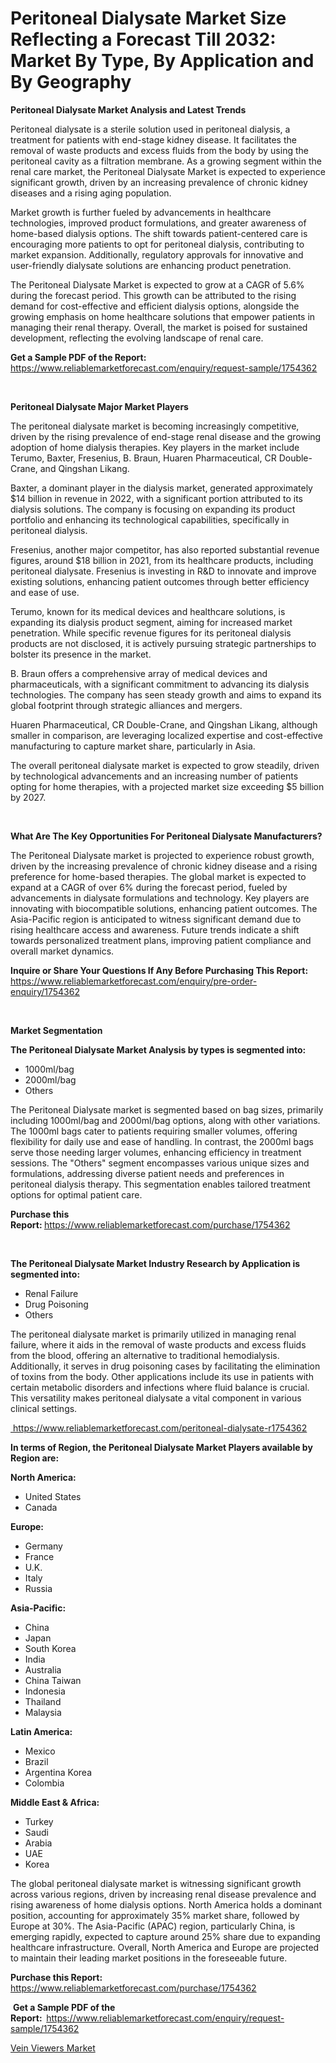 <p><h1>Peritoneal Dialysate Market Size Reflecting a Forecast Till 2032: Market By Type, By Application and By Geography</h1></p><p><strong>Peritoneal Dialysate Market Analysis and Latest Trends</strong></p>
<p><p>Peritoneal dialysate is a sterile solution used in peritoneal dialysis, a treatment for patients with end-stage kidney disease. It facilitates the removal of waste products and excess fluids from the body by using the peritoneal cavity as a filtration membrane. As a growing segment within the renal care market, the Peritoneal Dialysate Market is expected to experience significant growth, driven by an increasing prevalence of chronic kidney diseases and a rising aging population.</p><p>Market growth is further fueled by advancements in healthcare technologies, improved product formulations, and greater awareness of home-based dialysis options. The shift towards patient-centered care is encouraging more patients to opt for peritoneal dialysis, contributing to market expansion. Additionally, regulatory approvals for innovative and user-friendly dialysate solutions are enhancing product penetration.</p><p>The Peritoneal Dialysate Market is expected to grow at a CAGR of 5.6% during the forecast period. This growth can be attributed to the rising demand for cost-effective and efficient dialysis options, alongside the growing emphasis on home healthcare solutions that empower patients in managing their renal therapy. Overall, the market is poised for sustained development, reflecting the evolving landscape of renal care.</p></p>
<p><strong>Get a Sample PDF of the Report:&nbsp;</strong> <a href="https://www.reliablemarketforecast.com/enquiry/request-sample/1754362?utm_campaign=1720&utm_medium=2&utm_source=Github&utm_content=ia&utm_term=03032025&utm_id=peritoneal-dialysate">https://www.reliablemarketforecast.com/enquiry/request-sample/1754362</a></p>
<p>&nbsp;</p>
<p><strong>Peritoneal Dialysate Major Market Players</strong></p>
<p><p>The peritoneal dialysate market is becoming increasingly competitive, driven by the rising prevalence of end-stage renal disease and the growing adoption of home dialysis therapies. Key players in the market include Terumo, Baxter, Fresenius, B. Braun, Huaren Pharmaceutical, CR Double-Crane, and Qingshan Likang.</p><p>Baxter, a dominant player in the dialysis market, generated approximately $14 billion in revenue in 2022, with a significant portion attributed to its dialysis solutions. The company is focusing on expanding its product portfolio and enhancing its technological capabilities, specifically in peritoneal dialysis.</p><p>Fresenius, another major competitor, has also reported substantial revenue figures, around $18 billion in 2021, from its healthcare products, including peritoneal dialysate. Fresenius is investing in R&D to innovate and improve existing solutions, enhancing patient outcomes through better efficiency and ease of use.</p><p>Terumo, known for its medical devices and healthcare solutions, is expanding its dialysis product segment, aiming for increased market penetration. While specific revenue figures for its peritoneal dialysis products are not disclosed, it is actively pursuing strategic partnerships to bolster its presence in the market.</p><p>B. Braun offers a comprehensive array of medical devices and pharmaceuticals, with a significant commitment to advancing its dialysis technologies. The company has seen steady growth and aims to expand its global footprint through strategic alliances and mergers.</p><p>Huaren Pharmaceutical, CR Double-Crane, and Qingshan Likang, although smaller in comparison, are leveraging localized expertise and cost-effective manufacturing to capture market share, particularly in Asia.</p><p>The overall peritoneal dialysate market is expected to grow steadily, driven by technological advancements and an increasing number of patients opting for home therapies, with a projected market size exceeding $5 billion by 2027.</p></p>
<p>&nbsp;</p>
<p><strong>What Are The Key Opportunities For Peritoneal Dialysate Manufacturers?</strong></p>
<p><p>The Peritoneal Dialysate market is projected to experience robust growth, driven by the increasing prevalence of chronic kidney disease and a rising preference for home-based therapies. The global market is expected to expand at a CAGR of over 6% during the forecast period, fueled by advancements in dialysate formulations and technology. Key players are innovating with biocompatible solutions, enhancing patient outcomes. The Asia-Pacific region is anticipated to witness significant demand due to rising healthcare access and awareness. Future trends indicate a shift towards personalized treatment plans, improving patient compliance and overall market dynamics.</p></p>
<p><strong>Inquire or Share Your Questions If Any Before Purchasing This Report:</strong> <a href="https://www.reliablemarketforecast.com/enquiry/pre-order-enquiry/1754362?utm_campaign=1720&utm_medium=2&utm_source=Github&utm_content=ia&utm_term=03032025&utm_id=peritoneal-dialysate">https://www.reliablemarketforecast.com/enquiry/pre-order-enquiry/1754362</a></p>
<p>&nbsp;</p>
<p><strong>Market Segmentation</strong></p>
<p><strong>The Peritoneal Dialysate Market Analysis by types is segmented into:</strong></p>
<p><ul><li>1000ml/bag</li><li>2000ml/bag</li><li>Others</li></ul></p>
<p><p>The Peritoneal Dialysate market is segmented based on bag sizes, primarily including 1000ml/bag and 2000ml/bag options, along with other variations. The 1000ml bags cater to patients requiring smaller volumes, offering flexibility for daily use and ease of handling. In contrast, the 2000ml bags serve those needing larger volumes, enhancing efficiency in treatment sessions. The "Others" segment encompasses various unique sizes and formulations, addressing diverse patient needs and preferences in peritoneal dialysis therapy. This segmentation enables tailored treatment options for optimal patient care.</p></p>
<p><strong>Purchase this Report:&nbsp;</strong><a href="https://www.reliablemarketforecast.com/purchase/1754362?utm_campaign=1720&utm_medium=2&utm_source=Github&utm_content=ia&utm_term=03032025&utm_id=peritoneal-dialysate">https://www.reliablemarketforecast.com/purchase/1754362</a></p>
<p>&nbsp;</p>
<p><strong>The Peritoneal Dialysate Market Industry Research by Application is segmented into:</strong></p>
<p><ul><li>Renal Failure</li><li>Drug Poisoning</li><li>Others</li></ul></p>
<p><p>The peritoneal dialysate market is primarily utilized in managing renal failure, where it aids in the removal of waste products and excess fluids from the blood, offering an alternative to traditional hemodialysis. Additionally, it serves in drug poisoning cases by facilitating the elimination of toxins from the body. Other applications include its use in patients with certain metabolic disorders and infections where fluid balance is crucial. This versatility makes peritoneal dialysate a vital component in various clinical settings.</p></p>
<p><a href="https://www.reliablemarketforecast.com/peritoneal-dialysate-r1754362?utm_campaign=1720&utm_medium=2&utm_source=Github&utm_content=ia&utm_term=03032025&utm_id=peritoneal-dialysate">&nbsp;https://www.reliablemarketforecast.com/peritoneal-dialysate-r1754362</a></p>
<p><strong>In terms of Region, the Peritoneal Dialysate Market Players available by Region are:</strong></p>
<p>
    <p> <strong> North America: </strong>
        <ul>
            <li>United States</li>
            <li>Canada</li>
        </ul>
        </p> 
    <p> <strong> Europe: </strong>
        <ul>
            <li>Germany</li>
            <li>France</li>
            <li>U.K.</li>
            <li>Italy</li>
            <li>Russia</li>
        </ul>
        </p> 
    <p> <strong> Asia-Pacific: </strong>
        <ul>
            <li>China</li>
            <li>Japan</li>
            <li>South Korea</li>
            <li>India</li>
            <li>Australia</li>
            <li>China Taiwan</li>
            <li>Indonesia</li>
            <li>Thailand</li>
            <li>Malaysia</li>
        </ul>
        </p> 
    <p> <strong> Latin America: </strong>
        <ul>
            <li>Mexico</li>
            <li>Brazil</li>
            <li>Argentina Korea</li>
            <li>Colombia</li>
        </ul>
        </p> 
    <p> <strong> Middle East & Africa: </strong>
        <ul>
            <li>Turkey</li>
            <li>Saudi</li>
            <li>Arabia</li>
            <li>UAE</li>
            <li>Korea</li>
        </ul>
    </p>
    </p>
<p><p>The global peritoneal dialysate market is witnessing significant growth across various regions, driven by increasing renal disease prevalence and rising awareness of home dialysis options. North America holds a dominant position, accounting for approximately 35% market share, followed by Europe at 30%. The Asia-Pacific (APAC) region, particularly China, is emerging rapidly, expected to capture around 25% share due to expanding healthcare infrastructure. Overall, North America and Europe are projected to maintain their leading market positions in the foreseeable future.</p></p>
<p><strong>Purchase this Report: </strong><a href="https://www.reliablemarketforecast.com/purchase/1754362?utm_campaign=1720&utm_medium=2&utm_source=Github&utm_content=ia&utm_term=03032025&utm_id=peritoneal-dialysate">https://www.reliablemarketforecast.com/purchase/1754362</a></p>
<p>&nbsp;<strong>Get a Sample PDF of the Report:&nbsp;&nbsp;</strong><a href="https://www.reliablemarketforecast.com/enquiry/request-sample/1754362?utm_campaign=1720&utm_medium=2&utm_source=Github&utm_content=ia&utm_term=03032025&utm_id=peritoneal-dialysate">https://www.reliablemarketforecast.com/enquiry/request-sample/1754362</a></p>
<p><strong></strong></p>
<p><p><a href="https://github.com/MonroeBullock54/Market-Research-Report-List-1/blob/main/vein-viewers-market.md?utm_campaign=1720&utm_medium=2&utm_source=Github&utm_content=ia&utm_term=03032025&utm_id=peritoneal-dialysate">Vein Viewers Market</a></p></p>